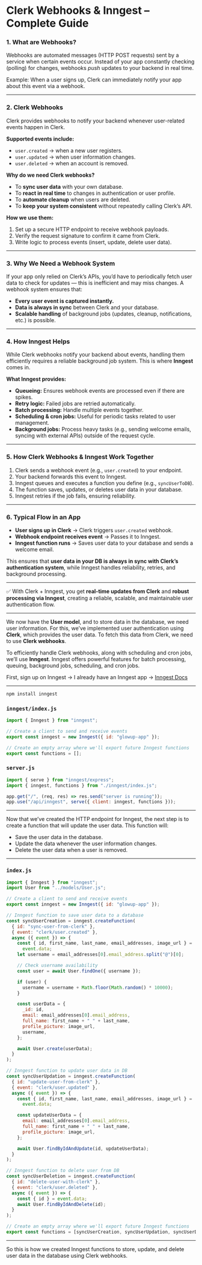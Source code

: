 # Clerk Webhooks & Inngest – Complete Guide

### 1. What are Webhooks?

Webhooks are automated messages (HTTP POST requests) sent by a service when certain events occur. Instead of your app constantly checking (polling) for changes, webhooks _push_ updates to your backend in real time.

Example: When a user signs up, Clerk can immediately notify your app about this event via a webhook.

---

### 2. Clerk Webhooks

Clerk provides webhooks to notify your backend whenever user-related events happen in Clerk.

**Supported events include:**

- `user.created` → when a new user registers.
- `user.updated` → when user information changes.
- `user.deleted` → when an account is removed.

**Why do we need Clerk webhooks?**

- To **sync user data** with your own database.
- To **react in real time** to changes in authentication or user profile.
- To **automate cleanup** when users are deleted.
- To **keep your system consistent** without repeatedly calling Clerk’s API.

**How we use them:**

1. Set up a secure HTTP endpoint to receive webhook payloads.
2. Verify the request signature to confirm it came from Clerk.
3. Write logic to process events (insert, update, delete user data).

---

### 3. Why We Need a Webhook System

If your app only relied on Clerk’s APIs, you’d have to periodically fetch user data to check for updates — this is inefficient and may miss changes. A webhook system ensures that:

- **Every user event is captured instantly.**
- **Data is always in sync** between Clerk and your database.
- **Scalable handling** of background jobs (updates, cleanup, notifications, etc.) is possible.

---

### 4. How Inngest Helps

While Clerk webhooks notify your backend about events, handling them efficiently requires a reliable background job system. This is where **Inngest** comes in.

**What Inngest provides:**

- **Queueing:** Ensures webhook events are processed even if there are spikes.
- **Retry logic:** Failed jobs are retried automatically.
- **Batch processing:** Handle multiple events together.
- **Scheduling & cron jobs:** Useful for periodic tasks related to user management.
- **Background jobs:** Process heavy tasks (e.g., sending welcome emails, syncing with external APIs) outside of the request cycle.

---

### 5. How Clerk Webhooks & Inngest Work Together

1. Clerk sends a webhook event (e.g., `user.created`) to your endpoint.
2. Your backend forwards this event to Inngest.
3. Inngest queues and executes a function you define (e.g., `syncUserToDB`).
4. The function saves, updates, or deletes user data in your database.
5. Inngest retries if the job fails, ensuring reliability.

---

### 6. Typical Flow in an App

- **User signs up in Clerk** → Clerk triggers `user.created` webhook.
- **Webhook endpoint receives event** → Passes it to Inngest.
- **Inngest function runs** → Saves user data to your database and sends a welcome email.

This ensures that **user data in your DB is always in sync with Clerk’s authentication system**, while Inngest handles reliability, retries, and background processing.

---

✅ With Clerk + Inngest, you get **real-time updates from Clerk** and **robust processing via Inngest**, creating a reliable, scalable, and maintainable user authentication flow.

---

We now have the **User model**, and to store data in the database, we need user information. For this, we’ve implemented user authentication using **Clerk**, which provides the user data. To fetch this data from Clerk, we need to use **Clerk webhooks**.

To efficiently handle Clerk webhooks, along with scheduling and cron jobs, we’ll use **Inngest**. Inngest offers powerful features for batch processing, queuing, background jobs, scheduling, and cron jobs.

First, sign up on Inngest → I already have an Inngest app → [Inngest Docs](https://www.inngest.com/docs/getting-started/nodejs-quick-start)

---

```bash
npm install inngest
```

### `inngest/index.js`

```js
import { Inngest } from "inngest";

// Create a client to send and receive events
export const inngest = new Inngest({ id: "glowup-app" });

// Create an empty array where we'll export future Inngest functions
export const functions = [];
```

### `server.js`

```js
import { serve } from "inngest/express";
import { inngest, functions } from "./inngest/index.js";

app.get("/", (req, res) => res.send("server is running"));
app.use("/api/inngest", serve({ client: inngest, functions }));
```

---

Now that we’ve created the HTTP endpoint for Inngest, the next step is to create a function that will update the user data. This function will:

- Save the user data in the database.
- Update the data whenever the user information changes.
- Delete the user data when a user is removed.

---

### `index.js`

```js
import { Inngest } from "inngest";
import User from "../models/User.js";

// Create a client to send and receive events
export const inngest = new Inngest({ id: "glowup-app" });

// Inngest function to save user data to a database
const syncUserCreation = inngest.createFunction(
  { id: "sync-user-from-clerk" },
  { event: "clerk/user.created" },
  async ({ event }) => {
    const { id, first_name, last_name, email_addresses, image_url } =
      event.data;
    let username = email_addresses[0].email_address.split("@")[0];

    // Check username availability
    const user = await User.findOne({ username });

    if (user) {
      username = username + Math.floor(Math.random() * 10000);
    }

    const userData = {
      _id: id,
      email: email_addresses[0].email_address,
      full_name: first_name + " " + last_name,
      profile_picture: image_url,
      username,
    };

    await User.create(userData);
  }
);

// Inngest function to update user data in DB
const syncUserUpdation = inngest.createFunction(
  { id: "update-user-from-clerk" },
  { event: "clerk/user.updated" },
  async ({ event }) => {
    const { id, first_name, last_name, email_addresses, image_url } =
      event.data;

    const updateUserData = {
      email: email_addresses[0].email_address,
      full_name: first_name + " " + last_name,
      profile_picture: image_url,
    };

    await User.findByIdAndUpdate(id, updateUserData);
  }
);

// Inngest function to delete user from DB
const syncUserDeletion = inngest.createFunction(
  { id: "delete-user-with-clerk" },
  { event: "clerk/user.deleted" },
  async ({ event }) => {
    const { id } = event.data;
    await User.findByIdAndDelete(id);
  }
);

// Create an empty array where we'll export future Inngest functions
export const functions = [syncUserCreation, syncUserUpdation, syncUserDeletion];
```

---

So this is how we created Inngest functions to store, update, and delete user data in the database using Clerk webhooks.
